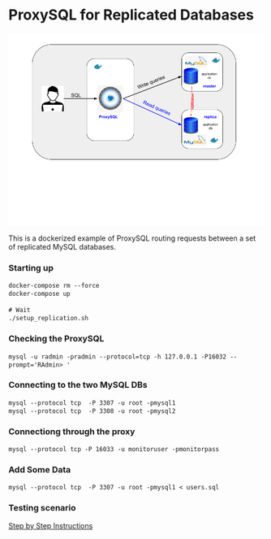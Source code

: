 # ProxySQL for Replicated Databases

![img](./replication_setup.png)


This is a dockerized example of ProxySQL routing requests between a set of replicated MySQL databases.


### Starting up

```
docker-compose rm --force
docker-compose up

# Wait
./setup_replication.sh

```

### Checking the ProxySQL

```
mysql -u radmin -pradmin --protocol=tcp -h 127.0.0.1 -P16032 --prompt='RAdmin> '
```

### Connecting to the two MySQL DBs

```
mysql --protocol tcp  -P 3307 -u root -pmysql1
mysql --protocol tcp  -P 3308 -u root -pmysql2
```

### Connectiong through the proxy

```
mysql --protocol tcp -P 16033 -u monitoruser -pmonitorpass
```

### Add Some Data

```
mysql --protocol tcp  -P 3307 -u root -pmysql1 < users.sql
```
### Testing scenario

[Step by Step Instructions](./TESTING.md)
